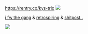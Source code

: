 https://rentry.co/kys-trio ![](https://watermelon.crd.co/assets/images/gallery03/78ab89e9.png?v=6332de85)

[i fw the gang](https://rentry.co/carouselnightdevs) & [retrospiring](https://retrospring.net/@AbyssfmPf1KVp6) & [shitpost..](https://rentry.co/nakyochan)

![](https://media.discordapp.net/attachments/1207400681678311458/1261949716888027156/copy_30F5523C-D6D3-4DA7-899C-97F521C068E4-ezgif.com-cut_1.gif?ex=6694d1c2&is=66938042&hm=ee8ec9a359098bea9701057ddc6fe11d0da1be84056a66fce19fdced44443897&=&width=565&height=565)
